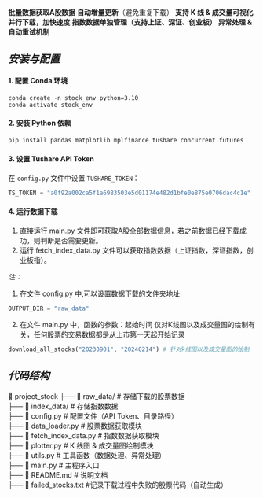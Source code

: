  **批量数据获取A股数据**
 **自动增量更新**（避免重复下载）
 **支持 K 线 & 成交量可视化**
 **并行下载，加快速度**
 **指数数据单独管理（支持上证、深证、创业板）**
 **异常处理 & 自动重试机制**

## ***安装与配置***

#### **1. 配置 Conda 环境**

```
conda create -n stock_env python=3.10
conda activate stock_env
```

#### 2. 安装 Python 依赖

```python
pip install pandas matplotlib mplfinance tushare concurrent.futures
```

#### 3. 设置 Tushare API Token

在 `config.py` 文件中设置 `TUSHARE_TOKEN`：

```python
TS_TOKEN = "a0f92a002ca5f1a6983503e5d01174e482d1bfe0e875e0706dac4c1e"
```

#### 4. 运行数据下载

1. 直接运行 main.py 文件即可获取A股全部数据信息，若之前数据已经下载成功，则判断是否需要更新。
2. 运行 fetch_index_data.py 文件可以获取指数数据（上证指数，深证指数，创业板指）。

*注：*

1.  在文件 config.py 中,可以设置数据下载的文件夹地址

   ```python
   OUTPUT_DIR = "raw_data"
   ```

2.  在文件 main.py 中，函数的参数：起始时间 仅对K线图以及成交量图的绘制有关，任何股票的交易数据都是从上市第一天起开始记录

   ```python
   download_all_stocks("20230901", "20240214") # 针对k线图以及成交量图的绘制
   ```

   

## ***代码结构***

📂 project_stock
 ├── 📂 raw_data/                 # 存储下载的股票数据  
 ├── 📂 index_data/           # 存储指数数据  
 ├── 📜 config.py             # 配置文件（API Token、目录路径）  
 ├── 📜 data_loader.py            # 股票数据获取模块  
 ├── 📜 fetch_index_data.py      # 指数数据获取模块  
 ├── 📜 plotter.py            # K 线图 & 成交量图绘制模块  
 ├── 📜 utils.py              # 工具函数（数据处理、异常处理）  
 ├── 📜 main.py               # 主程序入口  
 ├── 📜 README.md             # 说明文档  
 ├── 📜 failed_stocks.txt   #记录下载过程中失败的股票代码（自动生成）  
